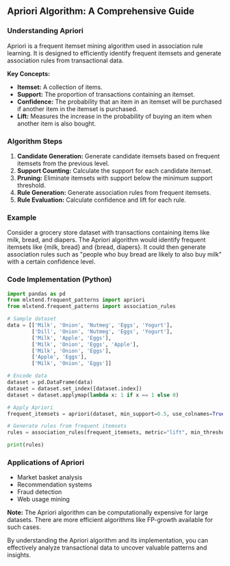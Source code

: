 ## Apriori Algorithm: A Comprehensive Guide

### Understanding Apriori
Apriori is a frequent itemset mining algorithm used in association rule learning. It is designed to efficiently identify frequent itemsets and generate association rules from transactional data.

**Key Concepts:**

* **Itemset:** A collection of items.
* **Support:** The proportion of transactions containing an itemset.
* **Confidence:** The probability that an item in an itemset will be purchased if another item in the itemset is purchased.
* **Lift:** Measures the increase in the probability of buying an item when another item is also bought.

### Algorithm Steps
1. **Candidate Generation:** Generate candidate itemsets based on frequent itemsets from the previous level.
2. **Support Counting:** Calculate the support for each candidate itemset.
3. **Pruning:** Eliminate itemsets with support below the minimum support threshold.
4. **Rule Generation:** Generate association rules from frequent itemsets.
5. **Rule Evaluation:** Calculate confidence and lift for each rule.

### Example
Consider a grocery store dataset with transactions containing items like milk, bread, and diapers. The Apriori algorithm would identify frequent itemsets like {milk, bread} and {bread, diapers}. It could then generate association rules such as "people who buy bread are likely to also buy milk" with a certain confidence level.

### Code Implementation (Python)
```python
import pandas as pd
from mlxtend.frequent_patterns import apriori
from mlxtend.frequent_patterns import association_rules

# Sample dataset
data = [['Milk', 'Onion', 'Nutmeg', 'Eggs', 'Yogurt'],
        ['Dill', 'Onion', 'Nutmeg', 'Eggs', 'Yogurt'],
        ['Milk', 'Apple', 'Eggs'],
        ['Milk', 'Onion', 'Eggs', 'Apple'],
        ['Milk', 'Onion', 'Eggs'],
        ['Apple', 'Eggs'],
        ['Milk', 'Onion', 'Eggs']]

# Encode data
dataset = pd.DataFrame(data)
dataset = dataset.set_index([dataset.index])
dataset = dataset.applymap(lambda x: 1 if x == 1 else 0)

# Apply Apriori
frequent_itemsets = apriori(dataset, min_support=0.5, use_colnames=True)

# Generate rules from frequent itemsets
rules = association_rules(frequent_itemsets, metric="lift", min_threshold=1)

print(rules)
```

### Applications of Apriori
* Market basket analysis
* Recommendation systems
* Fraud detection
* Web usage mining

**Note:** The Apriori algorithm can be computationally expensive for large datasets. There are more efficient algorithms like FP-growth available for such cases.

By understanding the Apriori algorithm and its implementation, you can effectively analyze transactional data to uncover valuable patterns and insights.
 
